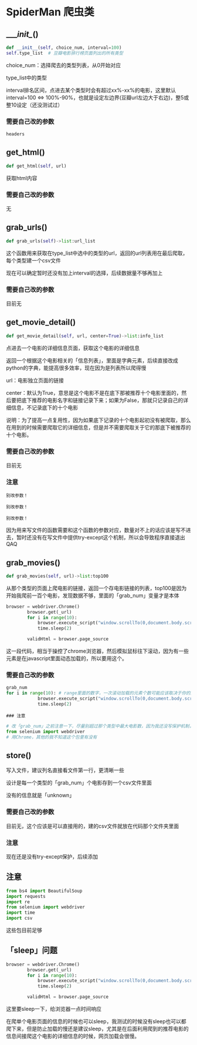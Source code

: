 # SpiderMan 爬虫类

## __\__init\__()

```python
def __init__(self, choice_num, interval=100)
self.type_list	# 豆瓣电影排行榜页面列出的所有类型
```

choice_num：选择爬去的类型列表，从0开始对应

type_list中的类型

interval排名区间，点进去某个类型时会有超过xx%-xx%的电影，这里默认interval=100 <=> 100%-90%，也就是设定左边界(豆瓣url左边大于右边)，整5或整10设定（还没测试过）

### 需要自己改的参数

```python
headers
```

## get_html()

```python
def get_html(self, url)
```

获取html内容

### 需要自己改的参数

无

## grab_urls()

```python
def grab_urls(self)->list:url_list
```

这个函数用来获取在type_list中选中的类型的url，返回的url列表用在最后爬取，每个类型建一个csv文件

现在可以确定暂时还没有加上interval的选择，后续数据量不够再加上

### 需要自己改的参数

目前无

## get_movie_detail()

```python
def get_movie_detail(self, url, center=True)->list:info_list
```

点进去一个电影的详细信息页面，获取这个电影的详细信息

返回一个根据这个电影相关的「信息列表」，里面是字典元素，后续直接改成python的字典，能提高很多效率，现在因为是列表所以爬得慢

url：电影独立页面的链接

center：默认为True，意思是这个电影不是在底下那被推荐十个电影里面的，然后要把底下推荐的电影名字和链接记录下来；如果为False，那就只记录自己的详细信息，不记录底下的十个电影

说明：为了提高一点复用性，因为如果底下记录的十个电影起初没有被爬取，那么在用到的时候需要爬取它的详细信息，但是并不需要爬取关于它的那底下被推荐的十个电影。

### 需要自己改的参数

目前无

### 注意

```
别改参数！

别改参数！

别改参数！
```

因为用来写文件的函数需要和这个函数的参数对应，数量对不上的话应该是写不进去，暂时还没有在写文件中提供try-except这个机制，所以会导致程序直接退出QAQ

## grab_movies()

```python
def grab_movies(self, url)->list:top100
```

从那个类型的页面上爬电影的链接，返回一个存电影链接的列表，top100是因为开始我爬前一百个电影，发现数据不够，里面的「grab_num」变量才是本体

```python
browser = webdriver.Chrome()
        browser.get(_url)
        for i in range(10):
            browser.execute_script("window.scrollTo(0,document.body.scrollHeight)")
            time.sleep(2)

        validHtml = browser.page_source
```

这一段代码，相当于操控了chrome浏览器，然后模拟鼠标往下滚动，因为有一些元素是在javascript里面动态加载的，所以要用这个。

### 需要自己改的参数

```python
grab_num
for i in range(10):	# range里面的数字，一次滚动加载的元素个数可能应该取决于你的屏幕高度，但是我感觉大一点无非就是滚到底下滚不动然后没有元素可供加载，所以问题也不大
            browser.execute_script("window.scrollTo(0,document.body.scrollHeight)")
            time.sleep(2)
```

	### 注意

```python
# 改「grab_num」之前注意一下，尽量别超过那个类型中最大电影数，因为我还没写保护机制，所以爬起来可能导致下标越界
from selenium import webdriver
# 用Chrome，其他的我不知道这个包里有没有
```

## store()

写入文件，建议列名直接看文件第一行，更清晰一些

设计是每一个类型的「grab_num」个电影存到一个csv文件里面

没有的信息就是「unknown」

### 需要自己改的参数

目前无，这个应该是可以直接用的，建的csv文件就放在代码那个文件夹里面

### 注意

现在还是没有try-except保护，后续添加

## 注意

```python
from bs4 import BeautifulSoup
import requests
import re
from selenium import webdriver
import time
import csv
```

这些包目前足够

## 「sleep」问题

```python
browser = webdriver.Chrome()
        browser.get(_url)
        for i in range(10):
            browser.execute_script("window.scrollTo(0,document.body.scrollHeight)")
            time.sleep(2)

        validHtml = browser.page_source
```

这里要sleep一下，给浏览器一点时间响应

在爬单个电影页面的信息的时候也可以sleep，我测试的时候没有sleep也可以都爬下来，但是防止加载的慢还是建议sleep，尤其是在后面利用爬到的推荐电影的信息间接爬这个电影的详细信息的时候，网页加载会很慢。

